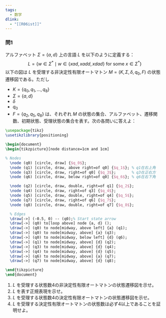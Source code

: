 ```yaml
---
tags:
  - 数学
dlink:
  - "[[R06ist]]"
---
```

### 問1
アルファベット $\Sigma = \{a, d\}$ 上の言語 $L$ を以下のように定義する：
$$L = \{ w \in \Sigma^* \mid w \in \{xad, xadd, xdad\} \text{ for some } x \in \Sigma^* \}$$以下の図は $L$ を受理する非決定性有限オートマトン $M = (K, \Sigma, \delta, q_0, F)$ の状態遷移図である。ただし
- $K = \{q_0, q_1, \dots, q_8\}$
- $\Sigma = \{a, d\}$
- $\delta$ 
- $q_0$
- $F = \{q_2, q_5, q_8\}$
は、それぞれ $M$ の状態の集合、アルファベット、遷移関数、初期状態、受理状態の集合を表す。次の各問いに答えよ：
```tikz
\usepackage{tikz}
\usetikzlibrary{positioning}

\begin{document}
\begin{tikzpicture}[node distance=1cm and 1cm]

% Nodes
  \node (q0) [circle, draw] {$q_0$};
  \node (q1) [circle, draw, above right=of q0] {$q_1$}; % q1在右上角
  \node (q3) [circle, draw, right=of q0] {$q_3$};       % q3在正右方
  \node (q6) [circle, draw, below right=of q0] {$q_6$}; % q6在右下角

  \node (q2) [circle, draw, double, right=of q1] {$q_2$};
  \node (q4) [circle, draw, right=of q3] {$q_4$};
  \node (q5) [circle, draw, double, right=of q4] {$q_5$};
  \node (q7) [circle, draw, right=of q6] {$q_7$};
  \node (q8) [circle, draw, double, right=of q7] {$q_8$};

  % Edges
  \draw[->] (-0.5, 0) -- (q0);% Start state arrow
  \draw[->] (q0) to[loop above] node {a, d} ();
  \draw[->] (q0) to node[midway, above left] {a} (q1);
  \draw[->] (q0) to node[midway, above] {a} (q3);
  \draw[->] (q0) to node[midway, below left] {d} (q6);
  \draw[->] (q1) to node[midway, above] {d} (q2);
  \draw[->] (q3) to node[midway, above] {d} (q4);
  \draw[->] (q4) to node[midway, above] {d} (q5);
  \draw[->] (q6) to node[midway, above] {a} (q7);
  \draw[->] (q7) to node[midway, above] {d} (q8);

\end{tikzpicture}
\end{document}
```
1. $L$ を受理する状態数4の非決定性有限オートマトンの状態遷移図を示せ。  
2. $L$ を表す正規表現を示せ。  
3. $L$ を受理する状態数4の決定性有限オートマトンの状態遷移図を示せ。  
4. $L$ を受理する決定性有限オートマトンの状態数は必ず4以上であることを証明せよ。